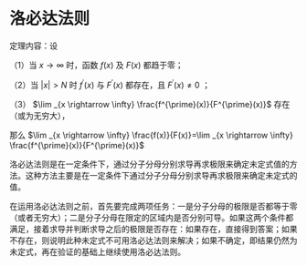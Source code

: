 

# 洛必达法则

定理内容：设

（1）当 $x \rightarrow \infty$ 时，函数 $f(x)$ 及 $F(x)$ 都趋于零；

（2）当 $|x|>N$ 时 $f^{\prime}(x)$ 与 $F^{\prime}(x)$ 都存在，且 $F^{\prime}(x) \neq 0$ ；

（3） $\lim _{x \rightarrow \infty} \frac{f^{\prime}(x)}{F^{\prime}(x)}$ 存在（或为无穷大），

那么 $\lim _{x \rightarrow \infty} \frac{f(x)}{F(x)}=\lim _{x \rightarrow \infty} \frac{f^{\prime}(x)}{F^{\prime}(x)}$

洛必达法则是在一定条件下，通过分子分母分别求导再求极限来确定未定式值的方法。这种方法主要是在一定条件下通过分子分母分别求导再求极限来确定未定式的值。

在运用洛必达法则之前，首先要完成两项任务：一是分子分母的极限是否都等于零（或者无穷大）；二是分子分母在限定的区域内是否分别可导。如果这两个条件都满足，接着求导并判断求导之后的极限是否存在：如果存在，直接得到答案；如果不存在，则说明此种未定式不可用洛必达法则来解决；如果不确定，即结果仍然为未定式，再在验证的基础上继续使用洛必达法则。
